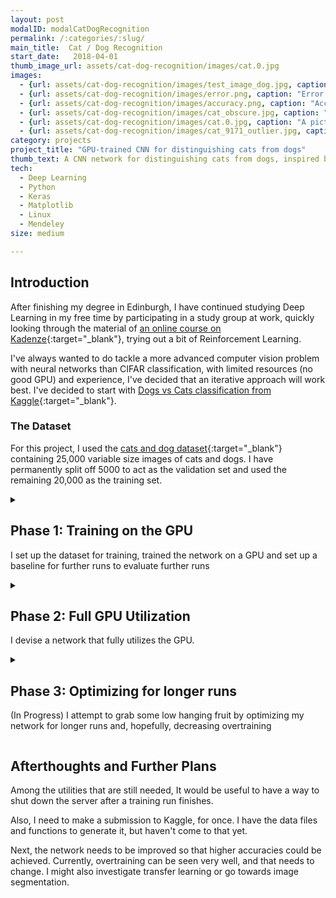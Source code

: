 ```yaml
---
layout: post
modalID: modalCatDogRecognition
permalink: /:categories/:slug/
main_title:  Cat / Dog Recognition
start_date:   2018-04-01
thumb_image_url: assets/cat-dog-recognition/images/cat.0.jpg
images:
  - {url: assets/cat-dog-recognition/images/test_image_dog.jpg, caption: "An example of a dog from the dataset.", id: dog-example}
  - {url: assets/cat-dog-recognition/images/error.png, caption: "Error plot, when running the 64x64 input size CNN.", id: error-plot}
  - {url: assets/cat-dog-recognition/images/accuracy.png, caption: "Accuracy plot, when running the 64x64 input size CNN.", id: accuracy-plot}
  - {url: assets/cat-dog-recognition/images/cat_obscure.jpg, caption: "An example of a slightly obscure cat in the dataset.", id: cat-obscure}
  - {url: assets/cat-dog-recognition/images/cat.0.jpg, caption: "A picture of my cat, from a small test set that I made for myself.", id: mundis}
  - {url: assets/cat-dog-recognition/images/cat_9171_outlier.jpg, caption: "One of the 3 outliers I found in the given dataset. This is labeled as a cat.", id: outlier-picture}
category: projects
project_title: "GPU-trained CNN for distinguishing cats from dogs"
thumb_text: A CNN network for distinguishing cats from dogs, inspired by a Kaggle competition
tech:
  - Deep Learning
  - Python
  - Keras
  - Matplotlib
  - Linux
  - Mendeley
size: medium

---
```

<div class="post-content-markdown">

## Introduction
After finishing my degree in Edinburgh, I have continued studying Deep Learning in my free time by participating in a study group at work, quickly looking through the material of [an online course on Kadenze](https://www.kadenze.com/courses/creative-applications-of-deep-learning-with-tensorflow/info){:target="_blank"}, trying out a bit of Reinforcement Learning.

I've always wanted to do tackle a more advanced computer vision problem with neural networks than CIFAR classification, with limited resources (no good GPU) and experience, I've decided that an iterative approach will work best. I've decided to start with [Dogs vs Cats classification from Kaggle](https://www.kaggle.com/c/dogs-vs-cats-redux-kernels-edition/){:target="_blank"}.

### The Dataset
For this project, I used the [cats and dog dataset](https://www.kaggle.com/c/dogs-vs-cats-redux-kernels-edition/data){:target="_blank"} containing 25,000 variable size images of cats and dogs. I have permanently split off 5000 to act as the validation set and used the remaining 20,000 as the training set.

<details><summary><h2>Phase 1: Training on the GPU</h2>
  <p>I set up the dataset for training, trained the network on a GPU and set up a baseline for further runs to evaluate further runs</p>
</summary>

### Goals
After graduating, I realized very quickly that even if I devised a sophisticated neural network and came across a decently sized dataset, I wouldn't have anything to run it on. Therefore, with a fair bit of help from my dad, I have set up a deep learning environment on a server back home in Lithuania.

I have never trained on a GPU before, as my university only offered undergraduates CPUs. Therefore, as a start, my goals were:
* Use Keras to find how much it differs from TensorFlow.
* Prepare the dataset of cats and dogs for learning. Figure out how to store it correctly during training.
* Decide on the data augmentation to be used. Prepare and store augmented images or implement augmentation on the fly.
* Find a comfortable way of organizing a deep learning project, that works for me and would apply to projects in the future.
* Successfully run a training run on a GPU.
* Evaluate how efficiently GPU is being utilized.
* Establish a baseline validation accuracy measure for further runs.
* See if I can develop additional tools that could be reused in future projects.

### Implementation
#### Getting to know the server
To start with, I got to know the server controls. Thanks to my dad, I could power on the server remotely and ssh into it. I could also log into a running Jupyter Notebook, allowing me to program remotely.

#### Data Input
After an unsuccessful attempt at using TFRecords for storing the images, I decided to just split the classes into folders and pass them to Keras. Some of it was done in Jupyter Notebook, and some with Bash. I've applied simple data augmentation, randomly horizontally flipping the images, shearing them by up to 20% and / or zooming by up to 20%. No other augmentation ratios were tested at this point.

#### Devising the Network
I've chosen to make the network fairly straightforward. Here's the summary of it:
```
Layer (type)                 Output Shape              Param #   
=================================================================
conv2d_1 (Conv2D)            (None, 64, 64, 32)        896       
_________________________________________________________________
max_pooling2d_1 (MaxPooling2 (None, 32, 32, 32)        0         
_________________________________________________________________
flatten_1 (Flatten)          (None, 32768)             0         
_________________________________________________________________
dense_1 (Dense)              (None, 128)               4194432   
_________________________________________________________________
dropout_1 (Dropout)          (None, 128)               0         
_________________________________________________________________
dense_2 (Dense)              (None, 1)                 129       
=================================================================
Total params: 4,195,457
Trainable params: 4,195,457
Non-trainable params: 0
```

I found that using a batch size of 256 seems to be the highest multiple of 2 that doesn't cause a memory error, so I stuck with it for now.

With the network ready, I have set the training to run for 2000 epochs, which took less than a day (I did not time it at this point).

#### Evaluating the GPU load
I've observed the GPU load every second by running the command `nvidia-smi -l 1`, right after starting the training.

### Obstacles
Initially, the hardest obstacle was deciding how to encode the data. I believe that initially I was trying to pack all the images into a `TFRecord` object, but ultimately gave up on the idea due to difficulties in loading it afterwards in Keras.

Later, a large obstacle was a memory leak that was happening when attempting to run virtually any network. I would leave it for the night and find it crashed in the morning. I've set up a [memory callback](https://gitlab.com/LinasKo/kaggle-dog-cat-classification/blob/master/src/util/monitoring_tools.py){:target="_blank"} and observed that memory use only ever increases after each epoch. Ultimately, it was a fault in my Keras version and after half a day of digging through git issues, I've updated it, which solved it.

### Results
#### Training Run
The training completed successfully and reached the following:
```
Highest validation accuracy: 0.8052, at epoch 287
Lowest validation loss:      0.4278, at epoch 82
Final validation accuracy:   0.7818
Final validation loss:       1.0482
```

The network overtrained significantly, with validation loss reaching its minimum at epoch 82 and started increasing from then on, as the training loss went ever close to zero. Meanwhile, from around epoch 82, the validation accuracy plateaued.

All results can be found on [Gitlab](https://gitlab.com/LinasKo/kaggle-dog-cat-classification/tree/master/results/2018-05-14%2000:26:04%20-%20baseline){:target="_blank"}

#### GPU Evaluation
I have immediately noticed that GPU is not being utilized very well. The usage would jump to ~90% for a second and then drop to 0% for 5-10 seconds. I believe that due to the model being fairly simple, it is computed very quickly, waiting on more data input. A more sophisticated model needs to be developed, that can be parallelized more efficiently, increasing the predictive power over the baseline and fully utilizing the GPU.

</details>

<details><summary><h2>Phase 2: Full GPU Utilization</h2>
  <p>I devise a network that fully utilizes the GPU.</p>
</summary>

### Goals
Now that I had the baseline, I had to implement a more complex network, that could be parallelized. It should:
1. Have more predictive power.
2. Bring the GPU utilization to at least 80%, and make it uniform, or at least more frequent.

I also wanted to continue to look at the following:
* Find a nicer way to structure the project.
* Create better tools for displaying the results. Find out which metrics to store.
* Store model checkpoints and other data that would allow to continue training in the future.
* Look for a better way of equalizing images or taking in varying size images.

### Implementation
#### Data Exploration
To explore the size distribution of the images, I explored the data in Jupyter Notebook. I plotted histograms for the heights and widths of the images from the dataset. I have also carried out a small literature review in regarding the network architecture, and a better way to scale the images before presenting them to the input pipeline.

#### Project Structure
Here, I found a brilliant solution. [Cookie Cutter Data Science](https://drivendata.github.io/cookiecutter-data-science/){:target="_blank"} had the exact solution I was looking for. Taking a very similar project structure to what they proposed, I laid out my project in a way that neatly separates all the moving parts. At the time, this helped considerately, as I understood that I need to move my model definitions and training away from Jupyte Notebooks.

#### Training Run
After some deliberation and a literature review, I have decided to adopt the following network architecture:
```
Layer (type)                 Output Shape              Param #   
=================================================================
conv2d_1 (Conv2D)            (None, 64, 64, 100)       2800      
_________________________________________________________________
max_pooling2d_1 (MaxPooling2 (None, 32, 32, 100)       0         
_________________________________________________________________
conv2d_2 (Conv2D)            (None, 32, 32, 200)       180200    
_________________________________________________________________
max_pooling2d_2 (MaxPooling2 (None, 16, 16, 200)       0         
_________________________________________________________________
conv2d_3 (Conv2D)            (None, 16, 16, 300)       540300    
_________________________________________________________________
max_pooling2d_3 (MaxPooling2 (None, 8, 8, 300)         0         
_________________________________________________________________
conv2d_4 (Conv2D)            (None, 8, 8, 400)         1080400   
_________________________________________________________________
max_pooling2d_4 (MaxPooling2 (None, 4, 4, 400)         0         
_________________________________________________________________
conv2d_5 (Conv2D)            (None, 4, 4, 500)         1800500   
_________________________________________________________________
max_pooling2d_5 (MaxPooling2 (None, 2, 2, 500)         0         
_________________________________________________________________
conv2d_6 (Conv2D)            (None, 2, 2, 600)         2700600   
_________________________________________________________________
max_pooling2d_6 (MaxPooling2 (None, 1, 1, 600)         0         
_________________________________________________________________
flatten_1 (Flatten)          (None, 600)               0         
_________________________________________________________________
dense_1 (Dense)              (None, 1)                 601       
=================================================================
Total params: 6,305,401
Trainable params: 6,305,401
Non-trainable params: 0
```

This had the advantage of higher predictive power due to more hidden layers. The algorithm used a batch size of 512 and ran for 2000 epochs. This took more than 21 hours.

#### GPU Utilization
I have run GPU utilization queries after starting the training, for a few minutes:
```
timeout 86400 nvidia-smi --query-gpu=timestamp,name,pci.bus_id,driver_version,pstate,pcie.link.gen.max,pcie.link.gen.current,temperature.gpu,utilization.gpu,utilization.memory,memory.total,memory.free,memory.used --format=csv -l 1 > "gpu_load - `date +"%Y-%m-%d %H-%M-%S"`.csv"
```

### Results
Ultimately, this phase was a complete success. I have both trained the network, fully utilized the GPU, found very nice project layout guidelines, created lots of useful tools for model metric tracking, and even found some unexpected outliers.

Here are my [notes for the next step](https://gitlab.com/LinasKo/kaggle-dog-cat-classification/blob/master/results/2018-05-16%2000:05:04%20-%2064x64_deep_cnn/notes.md){:target="_blank"}.

#### Data Exploration
I didn't expect to find outliers in the dataset. However, when plotting top 10 most skewed photos by the ratio `abs(x_dimension - y_dimention)`, I have seen that at least three images did not contain cats or dogs and were definitely outliers. Luckily, all of these were in the training set and could be removed easily. Aside from that, I have decided that the simple scaling of images regardless of aspect ration will work good enough for now. I have chosen a better image size - `64x64`.

#### Training Run
With just a ~50% increase in the parameter count, the resulting validation accuracy has improved by almost 12%!
```
Highest validation accuracy: 0.9236, at epoch 1924
Lowest validation loss:      0.2458, at epoch 29
Final validation accuracy:   0.9128
Final validation loss:       0.5212
```

This shows that removal of dropout was not a good idea, or that I should have used other methods to prevent overtraining.

All results can be found on [Gitlab](https://gitlab.com/LinasKo/kaggle-dog-cat-classification/tree/master/results/2018-05-16%2000:05:04%20-%2064x64_deep_cnn){:target="_blank"}

#### GPU Utilization
There is nothing much to say here except that my GPU was finally fully utilized. There may be a better way to understand it, in addition to the utilization values, but for now, I am very much satisfied with the results.

#### Tools and Other Discoveries
After moving away from Notebooks I started using PyCharm to develop the code. I found that I can mount the working directory with `sshfs`, allowing me to edit the code directly, at a cost of saving taking 5 seconds or so, instead of being instantaneous.

Other tools were added:
* CSV logger for tracking training results of every epoch.
* Model summary generator
* Best-epoch model saving
* Numerous functions for tracking results of a Keras model performance.

Lastly, I found [Mendeley](https://www.mendeley.com){:target="_blank"} - an amazing desktop app for annotating research papers.

</details>

<details><summary><h2>Phase 3: Optimizing for longer runs</h2>
  <p>(In Progress) I attempt to grab some low hanging fruit by optimizing my network for longer runs and, hopefully, decreasing overtraining</p>
</summary>

### Goals
The next step after a successful CNN run is to reduce overtraining. Possibly, if I spread out the training over a longer period of time, I could achieve better results. Therefore, my goals for now are:
* Reduce the learning rate. Experiment with learning rate annealing.
* Reintroduce dropout
* Load previous models and submit results to Kaggle.

</details>

## Afterthoughts and Further Plans
Among the utilities that are still needed, It would be useful to have a way to shut down the server after a training run finishes.

Also, I need to make a submission to Kaggle, for once. I have the data files and functions to generate it, but haven't come to that yet.

Next, the network needs to be improved so that higher accuracies could be achieved. Currently, overtraining can be seen very well, and that needs to change. I might also investigate transfer learning or go towards image segmentation.

</div>

